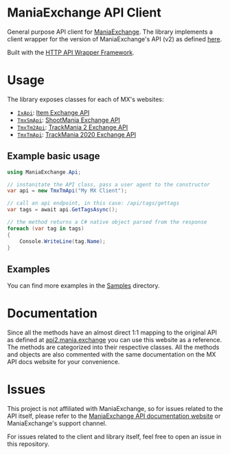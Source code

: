 # ManiaExchange API Client

General purpose API client for [ManiaExchange](https://mania.exchange/). The library implements a client wrapper for the version of ManiaExchange's API (v2) as defined [here](https://api2.mania.exchange/).

Built with the [HTTP API Wrapper Framework](https://github.com/snixtho/hawf).

# Usage
The library exposes classes for each of MX's websites:
- [`IxApi`](https://github.com/snixtho/ManiaExchange.Api/blob/master/ManiaExchange/IxApi.cs): [Item Exchange API](https://api2.mania.exchange/search?s=5)
- [`TmxSmApi`](https://github.com/snixtho/ManiaExchange.Api/blob/master/ManiaExchange/TmxSmApi.cs): [ShootMania Exchange API](https://api2.mania.exchange/search?s=3)
- [`TmxTm2Api`](https://github.com/snixtho/ManiaExchange.Api/blob/master/ManiaExchange/TmxTm2Api.cs): [TrackMania 2 Exchange API](https://api2.mania.exchange/search?s=1)
- [`TmxTmApi`](https://github.com/snixtho/ManiaExchange.Api/blob/master/ManiaExchange/TmxTmApi.cs): [TrackMania 2020 Exchange API](https://api2.mania.exchange/search?s=2)

## Example basic usage
```csharp
using ManiaExchange.Api;

// instanitate the API class, pass a user agent to the constructor
var api = new TmxTmApi("My MX Client");

// call an api endpoint, in this case: /api/tags/gettags
var tags = await api.GetTagsAsync();

// the method returns a C# native object parsed from the response
foreach (var tag in tags)
{
    Console.WriteLine(tag.Name);
}
```

## Examples
You can find more examples in the [Samples](Samples/) directory.

# Documentation
Since all the methods have an almost direct 1:1 mapping to the original API as defined at [api2.mania.exchange](https://api2.mania.exchange/) you can use this website as a reference. The methods are categorized into their respective classes. All the methods and objects are also commented with the same documentation on the MX API docs website for your convenience.

# Issues
This project is not affiliated with ManiaExchange, so for issues related to the API itself, please refer to the [ManiaExchange API documentation website](https://api2.mania.exchange/) or ManiaExchange's support channel.

For issues related to the client and library itself, feel free to open an issue in this repository.
